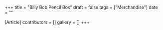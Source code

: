 +++
title = "Billy Bob Pencil Box"
draft = false
tags = ["Merchandise"]
date = ""

[Article]
contributors = []
gallery = []
+++